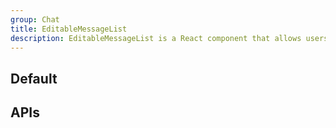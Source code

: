 ```yaml
---
group: Chat
title: EditableMessageList
description: EditableMessageList is a React component that allows users to edit a list of chat messages, including their content and role. It is designed to be used in chatbot building applications.
---
```


## Default

<code src="./demos/index.tsx" ></code>

## APIs

<API></API>
